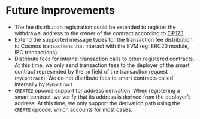 <!--
order: 9
-->

# Future Improvements

- The fee distribution registration could be extended to register the withdrawal address to the owner of the contract according to [EIP173](https://eips.ethereum.org/EIPS/eip-173).
- Extend the supported message types for the transaction fee distribution to Cosmos transactions that interact with the EVM (eg: ERC20 module, IBC transactions).
- Distribute fees for internal transaction calls to other registered contracts. At this time, we only send transaction fees to the deployer of the smart contract represented by the `to` field of the transaction request (`MyContract`). We do not distribute fees to smart contracts called internally by `MyContract`.
- `CREATE2` opcode support for address derivation. When registering a smart contract, we verify that its address is derived from the deployer’s address. At this time, we only support the derivation path using the `CREATE` opcode, which accounts for most cases.
